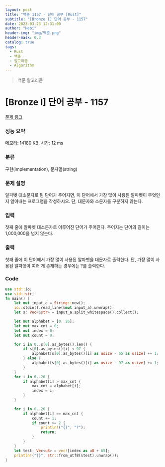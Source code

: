 ```yaml
---
layout: post
title: "백준 1157 - 단어 공부 [Rust]"
subtitle: "[Bronze I] 단어 공부 - 1157"
date: 2023-03-23 12:31:00
author: "Hebi"
header-img: "img/백준.png"
header-mask: 0.3
catalog: true
tags:
  - Rust
  - 백준
  - 알고리즘
  - Algorithm
---
```


> 백준 알고리즘

# [Bronze I] 단어 공부 - 1157

[문제 링크](https://www.acmicpc.net/problem/1157)

### 성능 요약

메모리: 14180 KB, 시간: 12 ms

### 분류

구현(implementation), 문자열(string)

### 문제 설명

<p>알파벳 대소문자로 된 단어가 주어지면, 이 단어에서 가장 많이 사용된 알파벳이 무엇인지 알아내는 프로그램을 작성하시오. 단, 대문자와 소문자를 구분하지 않는다.</p>

### 입력

 <p>첫째 줄에 알파벳 대소문자로 이루어진 단어가 주어진다. 주어지는 단어의 길이는 1,000,000을 넘지 않는다.</p>

### 출력

 <p>첫째 줄에 이 단어에서 가장 많이 사용된 알파벳을 대문자로 출력한다. 단, 가장 많이 사용된 알파벳이 여러 개 존재하는 경우에는 ?를 출력한다.</p>

### Code

```rs
use std::io;
use std::str;
fn main() {
    let mut input_a = String::new();
    io::stdin().read_line(&mut input_a).unwrap();
    let s: Vec<&str> = input_a.split_whitespace().collect();

    let mut alphabet = [0; 26];
    let mut max_cnt = 0;
    let mut index = 0;
    let mut count = 0;

    for i in 0..s[0].as_bytes().len() {
        if s[0].as_bytes()[i] < 97 {
            alphabet[s[0].as_bytes()[i] as usize - 65 as usize] += 1;
        } else {
            alphabet[s[0].as_bytes()[i] as usize - 97 as usize] += 1;
        }
    }
    for i in 0..26 {
        if alphabet[i] > max_cnt {
            max_cnt = alphabet[i];
            index = i;
        }
    }

    for i in 0..26 {
        if alphabet[i] == max_cnt {
            count += 1;
            if count >= 2 {
                println!("{}", "?");
                return;
            }
        }
    }
    let test: Vec<u8> = vec![index as u8 + 65];
    println!("{}", str::from_utf8(&test).unwrap());
}
```
